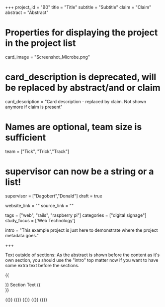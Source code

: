 +++
project_id = "B0"
title = "Title"
subtitle = "Subtitle"
claim = "Claim"
abstract = "Abstract"

# Properties for displaying the project in the project list
card_image = "Screenshot_Microbe.png"

# card_description is deprecated, will be replaced by abstract/and or claim
card_description = "Card description - replaced by claim. Not shown anymore if claim is present" 

# Names are optional, team size is sufficient
team = ["Tick", "Trick","Track"]
# supervisor can now be a string or a list!
supervisor = ["Dagobert","Donald"]
draft = true

website_link = ""
source_link = ""

tags = ["web", "rails", "raspberry pi"]
categories = ["digital signage"]
study_focus = ['Web Technology']

intro = "This example project is just here to demonstrate where the project metadata goes."

+++

Text outside of sections: As the abstract is shown before the content as it's own section, you should use the "intro" top matter now if you want to have some extra text before the sections.

{{<section title="Section Title">}}
Section Text
{{</section>}}


{{<gallery>}}
   {{<team-member image="cat.jpg" name="Tick">}}
   {{<team-member image="cat.jpg" name="Trick">}}
   {{<team-member image="cat.jpg" name="Track">}}
{{</gallery>}}

